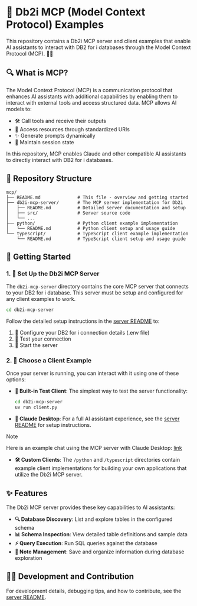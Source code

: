 # 🚀 Db2i MCP (Model Context Protocol) Examples 

This repository contains a Db2i MCP server and client examples that enable AI assistants to interact with DB2 for i databases through the Model Context Protocol (MCP). 🤖💬

## 🔍 What is MCP?

The Model Context Protocol (MCP) is a communication protocol that enhances AI assistants with additional capabilities by enabling them to interact with external tools and access structured data. MCP allows AI models to:

- 🛠️ Call tools and receive their outputs
- 🔗 Access resources through standardized URIs
- ✨ Generate prompts dynamically
- 💾 Maintain session state

In this repository, MCP enables Claude and other compatible AI assistants to directly interact with DB2 for i databases.

## 📁 Repository Structure

```
mcp/
├── README.md              # This file - overview and getting started
├── db2i-mcp-server/       # The MCP server implementation for Db2i
│   ├── README.md          # Detailed server documentation and setup
│   ├── src/               # Server source code
│   └── ...
├── python/                # Python client example implementation 
│   └── README.md          # Python client setup and usage guide
└── typescript/            # TypeScript client example implementation
    └── README.md          # TypeScript client setup and usage guide
```

## 🚦 Getting Started

### 1. 🔧 Set Up the Db2i MCP Server

The `db2i-mcp-server` directory contains the core MCP server that connects to your DB2 for i database. This server must be setup and configured for any client examples to work.

```bash
cd db2i-mcp-server
```

Follow the detailed setup instructions in the [server README](./db2i-mcp-server/README.md) to:
1. 📝 Configure your DB2 for i connection details (.env file)
2. 🧪 Test your connection
3. 🚀 Start the server

### 2. 🔄 Choose a Client Example

Once your server is running, you can interact with it using one of these options:

- **🧩 Built-in Test Client**: The simplest way to test the server functionality:
  ```bash
  cd db2i-mcp-server
  uv run client.py
  ```

- **🤖 Claude Desktop**: For a full AI assistant experience, see the [server README](./db2i-mcp-server/README.md#using-with-claude-desktop) for setup instructions.


> [!NOTE]
> Here is an example chat using the MCP server with Claude Desktop: [link](https://claude.ai/share/f4420035-4476-4877-9243-7bb8bb689130)
>


- **🛠️ Custom Clients**: The `/python` and `/typescript` directories contain example client implementations for building your own applications that utilize the Db2i MCP server.

## ✨ Features

The Db2i MCP server provides these key capabilities to AI assistants:

- **🔍 Database Discovery**: List and explore tables in the configured schema
- **📊 Schema Inspection**: View detailed table definitions and sample data
- **⚡ Query Execution**: Run SQL queries against the database
- **📝 Note Management**: Save and organize information during database exploration

## 👩‍💻 Development and Contribution

For development details, debugging tips, and how to contribute, see the [server README](./db2i-mcp-server/README.md#development).
